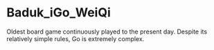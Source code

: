 # Baduk_iGo_WeiQi
Oldest board game continuously played to the present day. Despite its relatively simple rules, Go is extremely complex.
